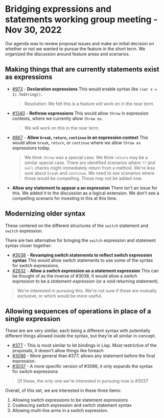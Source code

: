 # Bridging expressions and statements working group meeting - Nov 30, 2022

Our agenda was to review proposal issues and make an initial decision on whether or not we wanted to pursue the feature in the short term. We organized the discussion around feature areas and scenarios.

## Making things that are currently statements exist as expressions

- [#973](https://github.com/dotnet/csharplang/issues/973) - **Declaration expressions**
  This would enable syntax like `(var x = 1).ToString()`.
  > Resolution: We felt this is a feature will work on in the near term.
- [#1340](https://github.com/dotnet/csharplang/issues/1340) - **Rethrow expressions**
  This would allow `throw` in expression contexts, where we currently allow `throw ex`.
  > We will work on this in the near term.
- [#867](https://github.com/dotnet/csharplang/issues/867) - **Allow `break`, `return`, `continue` in an expression context**
  This would allow `break`, `return`, or `continue` where we allow `throw ex` expressions today.
  > We think `throw` was a special case. We think `return` may be a similar special case. There are identified scenarios where `??` and `null` checks might immediately return from a method. We're less sure about `break` and `continue`. We need to see scenarios where those would be compelling. Those may not be added now.
- **Allow any statement to appear a an expression**
  There isn't an issue for this. We added it to the discussion as a logical extension. We don't see a compelling scenario for investing in this at this time.

## Modernizing older syntax

These centered on the different structures of the `switch` statement and `switch` expression.

There are two alternative for bringing the `switch` expression and statement syntax closer together:

- [#3038](https://github.com/dotnet/csharplang/issues/3038) - **Revamping switch statements to reflect switch expression syntax**
  This would allow switch statements to use some of the syntax for switch expressions.
- [#2632](https://github.com/dotnet/csharplang/issues/2632) - **Allow a switch expression as a statement expression**
  This can be thought of as the inverse of #3038. It would allow a switch expression to be a *statement-expression* (or a void returning statement).

> We're interested in pursuing this. We're not sure if these are mutually exclusive, or which would be more useful.

## Allowing sequences of operations in place of a single expression

These are are very similar, each being a different syntax with potentially different things allowed inside the syntax, but they're all similar in concept.

- [#377](https://github.com/dotnet/csharplang/issues/377) - This is most similar to let bindings in Lisp. Most restrictive of the proposals, it doesn't allow things like foreach
- [#3086](https://github.com/dotnet/csharplang/issues/3086) - More general than #377, allows any statement before the final expression.
- [#3037](https://github.com/dotnet/csharplang/issues/3037) - A more specific version of #3086, it only expands the syntax for switch expressions

> Of these, the only one we're interested in pursuing now is #3037

Overall, of this set, we are interested in these three items:

1. Allowing switch expressions to be statement expressions
1. Coalescing switch expression and switch statement syntax
1. Allowing multi-line arms in a switch expression.
